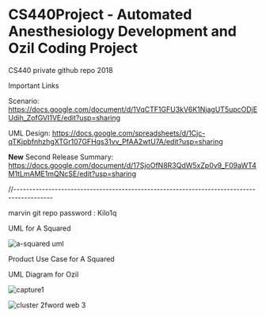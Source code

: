 # CS440Project - Automated Anesthesiology Development and Ozil Coding Project
CS440 private github repo 2018

Important Links

Scenario: https://docs.google.com/document/d/1VqCTF1GFU3kV6K1NjagUT5upcODjEUdih_ZofGVI1VE/edit?usp=sharing

UML Design: https://docs.google.com/spreadsheets/d/1Cjc-qTKjpbfnhzhgXTGr107GFHqs31vv_PfAA2wtU7A/edit?usp=sharing


****New****
Second Release Summary: https://docs.google.com/document/d/17SjoOfN8R3QdW5xZp0v9_F09aWT4M1tLmAME1mQNcSE/edit?usp=sharing



//------------------------------------------------------------------------------------------

marvin git repo password : Kilo1q

UML for A Squared

![a-squared uml](https://user-images.githubusercontent.com/16420802/47695281-4ceb4380-dbcf-11e8-9de0-c3e9f323eef2.jpeg)


Product Use Case for A Squared


UML Diagram for Ozil 

![capture1](https://user-images.githubusercontent.com/16420802/46299780-bd1e8f00-c567-11e8-8a38-8c498b956f51.JPG)




![cluster 2fword web 3](https://user-images.githubusercontent.com/16420802/46243268-fbfdea80-c397-11e8-9e93-b5fa4d3bd7b6.png)





